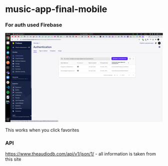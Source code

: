 # music-app-final-mobile

### For auth used Firebase
![firebase Logo](/screens/fire.png)

This works when you click favorites

### API
https://www.theaudiodb.com/api/v1/json/1/ - all information is taken from this site
